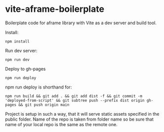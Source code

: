 # vite-aframe-boilerplate

Boilerplate code for aframe library with Vite as a dev server and build tool.

Install:

```shell
npm install
```

Run dev server:

```shell
npm run dev
```

Deploy to gh-pages

```shell
npm run deploy
```

npm run deploy is shorthand for:

```shell
npm run build && git add . && git add dist -f && git commit -m 'deployed-from-script' && git subtree push --prefix dist origin gh-pages && git push origin main
```

Project is setup in such a way, that it will serve static assets specified in the public folder. Name of the repo is taken from folder name so be sure that name of your local repo is the same as the remote one.
